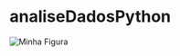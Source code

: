 # analiseDadosPython

<img src="casoDeUso.pngjpg](https://github.com/denise25maciel/analiseDadosPython/blob/73fa7884f4705eeea6a4dc2d4ed6b03f90531ef6/casoDeUso.png)" alt="Minha Figura">
